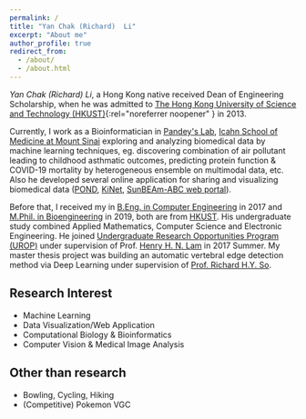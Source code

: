 ```yaml
---
permalink: /
title: "Yan Chak (Richard)  Li"
excerpt: "About me"
author_profile: true
redirect_from: 
  - /about/
  - /about.html
---
```



*Yan Chak (Richard)  Li*, a Hong Kong native received Dean of Engineering Scholarship, when he was admitted to [The Hong Kong University of Science and Technology (HKUST)](https://hkust.edu.hk/){:rel="noreferrer noopener" } in 2013.

Currently, I work as a Bioinformatician in [Pandey's Lab](https://gpandeylab.org/), [Icahn School of Medicine at Mount Sinai](https://icahn.mssm.edu/) exploring and analyzing biomedical data by machine learning techniques, eg. discovering combination of air pollutant leading to childhood asthmatic outcomes, predicting protein function & COVID-19 mortality by heterogeneous ensemble on multimodal data, etc. Also he developed several online application for sharing and visualizing biomedical data ([POND](https://nhanes-youth-predm2.shinyapps.io/POND), [KiNet](https://kinet.kinametrix.com/), [SunBEAm-ABC web portal](https://sunbeam-abc.org/)).

Before that, I received my in [B.Eng. in Computer Engineering](http://cpeg.ust.hk/cgi-bin/eng/index.php) in 2017 and [M.Phil. in Bioengineering](https://bien.ust.hk/) in 2019, both are from [HKUST](https://www.ust.hk/).
His undergraduate study combined Applied Mathematics, Computer Science and Electronic Engineering. He joined [Undergraduate Research Opportunities Program (UROP)](https://urop.ust.hk/) under supervision of Prof. [Henry H. N. Lam](https://facultyprofiles.hkust.edu.hk/profiles.php?profile=henry-hei-ning-lam-kehlam) in 2017 Summer. My master thesis project was building an automatic vertebral edge detection method via Deep Learning under supervision of [Prof. Richard H.Y. So](https://www.ieda.ust.hk/dfaculty/so/).


Research Interest
------
* Machine Learning
* Data Visualization/Web Application
* Computational Biology & Bioinformatics
* Computer Vision & Medical Image Analysis

Other than research
------
* Bowling, Cycling, Hiking
* (Competitive) Pokemon VGC